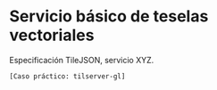 # Servicio básico de teselas vectoriales

Especificación TileJSON, servicio XYZ.

`[Caso práctico: tilserver-gl]`